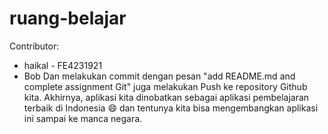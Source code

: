 # ruang-belajar
Contributor:

- haikal - FE4231921
- Bob
Dan melakukan commit dengan pesan "add README.md and complete assignment Git" juga melakukan Push ke repository Github kita. Akhirnya, aplikasi kita dinobatkan sebagai aplikasi pembelajaran terbaik di Indonesia 😄 dan tentunya kita bisa mengembangkan aplikasi ini sampai ke manca negara.
